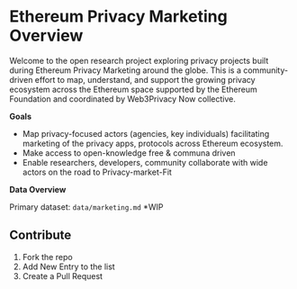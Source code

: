 # Ethereum Privacy Marketing Overview

Welcome to the open research project exploring privacy projects built during Ethereum Privacy Marketing around the globe.
This is a community-driven effort to map, understand, and support the growing privacy ecosystem across the Ethereum space supported by the Ethereum Foundation and coordinated by Web3Privacy Now collective.

**Goals**

- Map privacy-focused actors (agencies, key individuals) facilitating marketing of the privacy apps, protocols across Ethereum ecosystem.
- Make access to open-knowledge free & communa driven
- Enable researchers, developers, community collaborate with wide actors on the road to Privacy-market-Fit

**Data Overview**

Primary dataset: `data/marketing.md` *WIP

## Contribute

1. Fork the repo
2. Add New Entry to the list
3. Create a Pull Request

